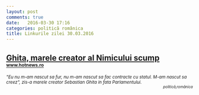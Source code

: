 ```yaml
---
layout: post
comments: true
date:   2016-03-30 17:16
categories: politică românica
title: Linkurile zilei 30.03.2016
---
```


## [Ghita, marele creator al Nimicului scump ](http://www.hotnews.ro/stiri-opinii-20904189-ghita-marele-creator-nimicului-scump.htm) <sup><sup><sup>www.hotnews.ro</sup></sup></sup>  
<span style="float: left;" ><sup>_"Eu nu m-am nascut sa fur, nu m-am nascut sa fac contracte cu statul. M-am nascut sa creez", zis-a marele creator Sebastian Ghita in fata Parlamentului._</sup></span><span style="float: right;" ><sup><sup>_politică,românica_</sup></sup></span>
<br/>
